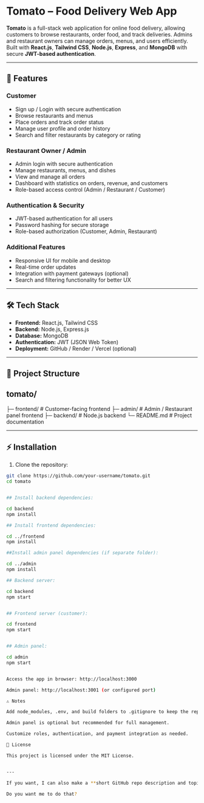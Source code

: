 # Tomato – Food Delivery Web App

**Tomato** is a full-stack web application for online food delivery, allowing customers to browse restaurants, order food, and track deliveries. Admins and restaurant owners can manage orders, menus, and users efficiently. Built with **React.js**, **Tailwind CSS**, **Node.js**, **Express**, and **MongoDB** with secure **JWT-based authentication**.

---

## 🚀 Features

### Customer
- Sign up / Login with secure authentication
- Browse restaurants and menus
- Place orders and track order status
- Manage user profile and order history
- Search and filter restaurants by category or rating

### Restaurant Owner / Admin
- Admin login with secure authentication
- Manage restaurants, menus, and dishes
- View and manage all orders
- Dashboard with statistics on orders, revenue, and customers
- Role-based access control (Admin / Restaurant / Customer)

### Authentication & Security
- JWT-based authentication for all users
- Password hashing for secure storage
- Role-based authorization (Customer, Admin, Restaurant)

### Additional Features
- Responsive UI for mobile and desktop
- Real-time order updates
- Integration with payment gateways (optional)
- Search and filtering functionality for better UX

---

## 🛠 Tech Stack

- **Frontend:** React.js, Tailwind CSS
- **Backend:** Node.js, Express.js
- **Database:** MongoDB
- **Authentication:** JWT (JSON Web Token)
- **Deployment:** GitHub / Render / Vercel (optional)

---

## 📁 Project Structure

## tomato/
├─ frontend/ # Customer-facing frontend
├─ admin/ # Admin / Restaurant panel frontend
├─ backend/ # Node.js backend
└─ README.md # Project documentation


---

## ⚡ Installation

1. Clone the repository:
```bash
git clone https://github.com/your-username/tomato.git
cd tomato


## Install backend dependencies:

cd backend
npm install

## Install frontend dependencies:

cd ../frontend
npm install

##Install admin panel dependencies (if separate folder):

cd ../admin
npm install

## Backend server:

cd backend
npm start


## Frontend server (customer):

cd frontend
npm start


## Admin panel:

cd admin
npm start


Access the app in browser: http://localhost:3000

Admin panel: http://localhost:3001 (or configured port)

⚠️ Notes

Add node_modules, .env, and build folders to .gitignore to keep the repository clean.

Admin panel is optional but recommended for full management.

Customize roles, authentication, and payment integration as needed.

📜 License

This project is licensed under the MIT License.


---

If you want, I can also make a **short GitHub repo description and topics** for “Tomato” so it looks professional on GitHub.  

Do you want me to do that?

